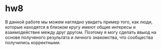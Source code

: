 # hw8
В данной работе мы можем наглядно увидеть пример того, как люди, которые находятся в близком кругу имеют общие интересы и взаимодействие между друг другом. Поэтому я могу сделать ввыод на основе полученого результата и личного знакомства, что сообщества получились корректными. 
